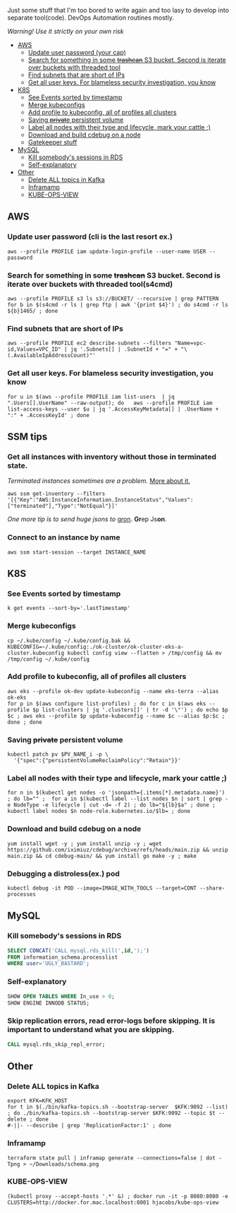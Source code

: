 
Just some stuff that I'm too bored to write again and too lasy to develop into separate tool(code).
DevOps Automation routines mostly. 

_Warning! Use it strictly on your own risk_

<!-- TOC -->
  * [AWS](#aws)
    * [Update user password (your cap)](#update-user-password--your-cap-)
    * [Search for something in some ~~trashcan~~ S3 bucket. Second is iterate over buckets with threaded tool](#search-for-something-in-some-trashcan-s3-bucket-second-is-iterate-over-buckets-with-threaded-tool)
    * [Find subnets that are short of IPs](#find-subnets-that-are-short-of-ips)
    * [Get all user keys. For blameless security investigation, you know](#get-all-user-keys-for-blameless-security-investigation-you-know)
  * [K8S](#k8s)
    * [See Events sorted by timestamp](#see-events-sorted-by-timestamp)
    * [Merge kubeconfigs](#merge-kubeconfigs)
    * [Add profile to kubeconfig, all of profiles all clusters](#add-profile-to-kubeconfig-all-of-profiles-all-clusters)
    * [Saving ~~private~~ persistent volume](#saving-private-persistent-volume)
    * [Label all nodes with their type and lifecycle, mark your cattle ;)](#label-all-nodes-with-their-type-and-lifecycle-mark-your-cattle--)
    * [Download and build cdebug on a node](#download-and-build-cdebug-on-a-node)
    * [Gatekeeper stuff](#gatekeeper-stuff)
  * [MySQL](#mysql)
    * [Kill somebody's sessions in RDS](#kill-somebodys-sessions-in-rds)
    * [Self-explanatory](#self-explanatory)
  * [Other](#other)
    * [Delete ALL topics in Kafka](#delete-all-topics-in-kafka)
    * [Inframamp](#inframamp)
    * [KUBE-OPS-VIEW](#kube-ops-view)
<!-- TOC -->

## AWS

### Update user password (cli is the last resort ex.)
```shell
aws --profile PROFILE iam update-login-profile --user-name USER --password
```

### Search for something in some ~~trashcan~~ S3 bucket. Second is iterate over buckets with threaded tool(s4cmd)
```shell
aws --profile PROFILE s3 ls s3://BUCKET/ --recursive | grep PATTERN
for b in $(s4cmd -r ls | grep ftp | awk '{print $4}') ; do s4cmd -r ls ${b}1465/ ; done
```

### Find subnets that are short of IPs
```shell
aws --profile PROFILE ec2 describe-subnets --filters "Name=vpc-id,Values=VPC_ID" | jq '.Subnets[] | .SubnetId + "=" + "\(.AvailableIpAddressCount)"'
```

### Get all user keys. For blameless security investigation, you know
```shell
for u in $(aws --profile PROFILE iam list-users  | jq ".Users[].UserName" --raw-output); do   aws --profile PROFILE iam list-access-keys --user $u | jq '.AccessKeyMetadata[] | .UserName + ":" + .AccessKeyId' ; done
```

## SSM tips
### Get all instances with inventory without those in terminated state.
_Terminated instances sometimes are a problem._ [More about it.](https://stackoverflow.com/questions/73730736/how-can-terminated-instances-be-removed-from-aws-ssms-inventory/78407011#78407011)
```shell
aws ssm get-inventory --filters '[{"Key":"AWS:InstanceInformation.InstanceStatus","Values":["terminated"],"Type":"NotEqual"}]'
```
_One more tip is to send huge jsons to_ [gron](https://github.com/tomnomnom/gron). **Gr**ep Js**on**.
### Connect to an instance by name
```shell
aws ssm start-session --target INSTANCE_NAME
```

## K8S

### See Events sorted by timestamp
````shell
k get events --sort-by='.lastTimestamp'
````

### Merge kubeconfigs
```shell
cp ~/.kube/config ~/.kube/config.bak && KUBECONFIG=~/.kube/config:./ok-cluster/ok-cluster-eks-a-cluster.kubeconfig kubectl config view --flatten > /tmp/config && mv /tmp/config ~/.kube/config
```

### Add profile to kubeconfig, all of profiles all clusters
```shell
aws eks --profile ok-dev update-kubeconfig --name eks-terra --alias ok-eks
for p in $(aws configure list-profiles) ; do for c in $(aws eks --profile $p list-clusters | jq '.clusters[]' | tr -d '\"') ; do echo $p $c ; aws eks --profile $p update-kubeconfig --name $c --alias $p:$c ; done ; done
```

### Saving ~~private~~ persistent volume
```shell
kubectl patch pv $PV_NAME_i -p \
  '{"spec":{"persistentVolumeReclaimPolicy":"Retain"}}'
```

### Label all nodes with their type and lifecycle, mark your cattle ;)
```shell
for n in $(kubectl get nodes -o 'jsonpath={.items[*].metadata.name}') ; do lb="" ;  for a in $(kubectl label --list nodes $n | sort | grep -e NodeType -e lifecycle | cut -d= -f 2) ; do lb="${lb}$a" ; done ; kubectl label nodes $n node-role.kubernetes.io/$lb= ; done
```

### Download and build cdebug on a node
```shell
yum install wget -y ; yum install unzip -y ; wget https://github.com/iximiuz/cdebug/archive/refs/heads/main.zip && unzip main.zip && cd cdebug-main/ && yum install go make -y ; make
```

### Debugging a distroless(ex.) pod
```shell
kubectl debug -it POD --image=IMAGE_WITH_TOOLS --target=CONT --share-processes
```

## MySQL

### Kill somebody's sessions in RDS
```SQL
SELECT CONCAT('CALL mysql.rds_kill(',id,');')
FROM information_schema.processlist
WHERE user='UGLY_BASTARD';
```

### Self-explanatory
```SQL
SHOW OPEN TABLES WHERE In_use > 0;
SHOW ENGINE INNODB STATUS;
```

### Skip replication errors, read error-logs before skipping. It is important to understand what you are skipping.
```SQL
CALL mysql.rds_skip_repl_error;
```

## Other

### Delete ALL topics in Kafka
```shell
export KFK=KFK_HOST
for t in $(./bin/kafka-topics.sh --bootstrap-server  $KFK:9092 --list) ; do ./bin/kafka-topics.sh --bootstrap-server $KFK:9092 --topic $t --delete ; done
#-||- --describe | grep 'ReplicationFactor:1' ; done
```

### Inframamp
```shell
terraform state pull | inframap generate --connections=false | dot -Tpng > ~/Downloads/schema.png
```
### KUBE-OPS-VIEW
````shell
(kubectl proxy --accept-hosts '.*' &) ; docker run -it -p 8080:8080 -e CLUSTERS=http://docker.for.mac.localhost:8001 hjacobs/kube-ops-view
````
